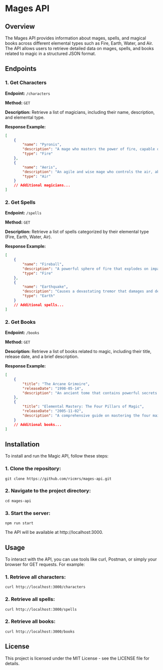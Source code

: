 # Mages API

## Overview

The Mages API provides information about mages, spells, and magical books across different elemental types such as Fire, Earth, Water, and Air. The API allows users to retrieve detailed data on mages, spells, and books related to magic in a structured JSON format.

## Endpoints

### 1. **Get Characters**

**Endpoint:** `/characters`

**Method:** `GET`

**Description:** Retrieve a list of magicians, including their name, description, and elemental type.

**Response Example:**
```json
[
    {
        "name": "Pyronis",
        "description": "A mage who masters the power of fire, capable of conjuring devastating flames and controlling lava.",
        "type": "Fire"
    },
    {
        "name": "Aeris",
        "description": "An agile and wise mage who controls the air, able to create windstorms and tornadoes.",
        "type": "Air"
    }
    // Additional magicians...
]
```

### 2. **Get Spells**

**Endpoint:** `/spells`

**Method:** `GET`

**Description:** Retrieve a list of spells categorized by their elemental type (Fire, Earth, Water, Air).

**Response Example:**

```json
[
    {
        "name": "Fireball",
        "description": "A powerful sphere of fire that explodes on impact, causing massive area damage.",
        "type": "Fire"
    },
    {
        "name": "Earthquake",
        "description": "Causes a devastating tremor that damages and destabilizes structures and enemies in the area.",
        "type": "Earth"
    }
    // Additional spells...
]
```

### 2. **Get Books**

**Endpoint:** `/books`

**Method:** `GET`

**Description:** Retrieve a list of books related to magic, including their title, release date, and a brief description.

**Response Example:**

```json
[
    {
        "title": "The Arcane Grimoire",
        "releaseDate": "1998-05-14",
        "description": "An ancient tome that contains powerful secrets and spells, passed down through generations of the greatest wizards."
    },
    {
        "title": "Elemental Mastery: The Four Pillars of Magic",
        "releaseDate": "2005-11-02",
        "description": "A comprehensive guide on mastering the four main elements: Fire, Earth, Water, and Air."
    }
    // Additional books...
]
```
## Installation

To install and run the Magic API, follow these steps:

### 1. Clone the repository:
```
git clone https://github.com/ricmrs/mages-api.git
```

### 2. Navigate to the project directory:
```
cd mages-api
```

### 3. Start the server:
```
npm run start
```

The API will be available at http://localhost:3000.

## Usage

To interact with the API, you can use tools like curl, Postman, or simply your browser for GET requests. For example:

### 1. Retrieve all characters:
```
curl http://localhost:3000/characters
```

### 2. Retrieve all spells:
```
curl http://localhost:3000/spells
```

### 2. Retrieve all books:
```
curl http://localhost:3000/books
```

## License
This project is licensed under the MIT License - see the LICENSE file for details.
